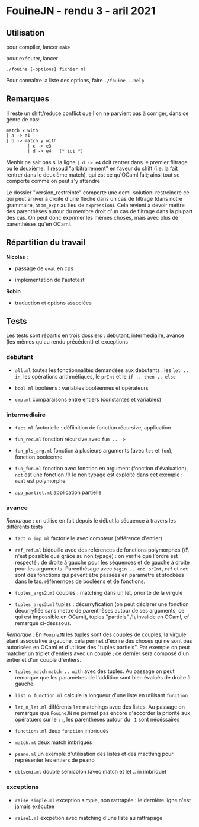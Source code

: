 # FouineJN - rendu 3 - aril 2021

## Utilisation

pour compiler, lancer
`make`

pour exécuter, lancer

`./fouine [-options] fichier.ml`

Pour connaître la liste des options, faire `./fouine --help`


## Remarques

Il reste un shift/reduce conflict que l'on ne parvient pas à corriger,
dans ce genre de cas:

```
match x with
| a -> e1
| b -> match y with
	    | c -> e3
		| d -> e4   (* ici *)
```

Menhir ne sait pas si la ligne `| d -> e4` doit rentrer dans le
premier filtrage ou le deuxième. Il résoud "arbitrairement" en faveur
du shift (i.e. la fait rentrer dans le deuxième match), qui est ce
qu'OCaml fait; ainsi tout se comporte comme on peut s'y attendre

Le dossier "version_restreinte" comporte une demi-solution:
restreindre ce qui peut arriver à droite d'une flèche dans un cas de
filtrage (dans notre grammaire, `atom_expr` au lieu de
`expression`). Cela revient à devoir mettre des parenthèses autour du
membre droit d'un cas de filtrage dans la plupart des cas. On peut donc
exprimer les mêmes choses, mais avec plus de parenthèses qu'en OCaml.

## Répartition du travail

**Nicolas** :

- passage de `eval` en cps

- implémentation de l'autotest

**Robin** :

- traduction et options associées

## Tests

Les tests sont répartis en trois dossiers : debutant, intermediaire, avance (les mêmes qu'au rendu précédent) et exceptions

### debutant

- `all.ml` toutes les fonctionnalités demandées aux débutants : les `let .. in`, les opérations arithmétiques, le `prInt` et le `if .. then .. else`

- `bool.ml` booléens : variables booléennes et opérateurs

- `cmp.ml` comparaisons entre entiers (constantes et variables)

### intermediaire

- `fact.ml` factorielle : défiinition de fonction récursive, application

- `fun_rec.ml` fonction récursive avec `fun .. ->`

- `fun_pls_arg.ml` fonction à plusieurs arguments (avec `let` et `fun`), fonction booléenne

- `fun_fun.ml` fonction avec fonction en argument (fonction d'évaluation), `not` est une fonction   /!\ le non typage est exploité dans cet exemple : `eval` est polymorphe

- `app_partiel.ml` application partielle

### avance

*Remarque* : on utilise en fait depuis le début la séquence à travers les différents tests

- `fact_n_imp.ml` factorielle avec compteur (référence d'entier)

- `ref_ref.ml` bidouille avec des reférences de fonctions polymorphes (/!\ n'est possible que grâce au non typage) : on vérifie que l'ordre est respecté : de droite à  gauche pour les séquences et de gauche à droite pour les arguments. Parenthésage avec `begin .. end`. `prInt`, `ref` et `not` sont des fonctions qui pevent être passées en paramètre et stockées dans le tas. réfénernces de booléens et de fonctions.

- `tuples_args2.ml` couples : matching dans un let, priorité de la virgule

- `tuples_args3.ml` tuples : décurryfication (on peut déclarer une fonction décurryfiée sans mettre de parenthèses autour de ses arguments, ce qui est impossible en OCaml), tuples "partiels" /!\ invalide en OCaml, cf remarque ci-desssous.

*Remarque* : En `FouineJN` les tuples sont des couples de couples, la virgule étant associative à gauche. cela permet d'écrire des choses qui ne sont pas autorisées en OCaml et d'utiliser des "tuples partiels". Par exemple on peut matcher un  triplet d'entiers avec un couple ; ce dernier sera composé d'un entier et d'un couple d'entiers.

- `tuples_match` `match .. with` avec des tuples. Au passage on peut remarque que les paramètres de l'addition sont bien évalués de droite à gauche.

- `list_n_function.ml` calcule la longueur d'une liste en utilisant `function`

- `let_n_let.ml` différents `let` matchings avec des listes. Au passage on remarque que `FouineJN` ne permet pas encore d'accorder la priorité aux opératuers sur le `::`, les parenthèses autour du `-1` sont nécéssaires

- `functions.ml` deux `function` imbriqués

- `match.ml` deux match imbriqués

- `peano.ml` un exemple d'utilisation des listes et des macthing pour représenter les entiers de peano

- `dblsemi.ml` double semicolon (avec match et let .. in imbriqué)

### exceptions

- `raise_simple.ml` exception simple, non rattrapée : le dernière ligne n'est jamais exécutée

- `raise1.ml` excpetion avec matching d'une liste au rattrapage

